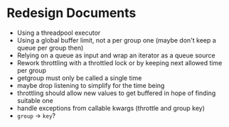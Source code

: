 # Redesign Documents

* Using a threadpool executor
* Using a global buffer limit, not a per group one (maybe don't keep a queue per group then)
* Relying on a queue as input and wrap an iterator as a queue source
* Rework throttling with a throttled lock or by keeping next allowed time per group
* getgroup must only be called a single time
* maybe drop listening to simplify for the time being
* throttling should allow new values to get buffered in hope of finding suitable one
* handle exceptions from callable kwargs (throttle and group key)
* `group` -> `key`?
